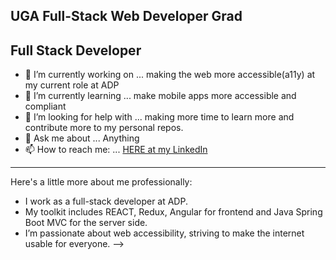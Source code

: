 ## UGA Full-Stack Web Developer Grad
## Full Stack Developer 

- 🔭 I’m currently working on ... making the web more accessible(a11y) at my current role at ADP
- 🌱 I’m currently learning ... make mobile apps more accessible and compliant
- 🤔 I’m looking for help with ... making more time to learn more and contribute more to my personal repos.
- 💬 Ask me about ... Anything 
- 📫 How to reach me: ... [HERE at my LinkedIn](https://www.linkedin.com/in/raul-alvarado-354822235)
---

Here's a little more about me professionally:
- I work as a full-stack developer at ADP.
- My toolkit includes REACT, Redux, Angular for frontend and Java Spring Boot MVC for the server side.
- I’m passionate about web accessibility, striving to make the internet usable for everyone.
-->
<!--
**Raulito1/Raulito1** is a ✨ _special_ ✨ repository because its `README.md` (this file) appears on your GitHub profile.


